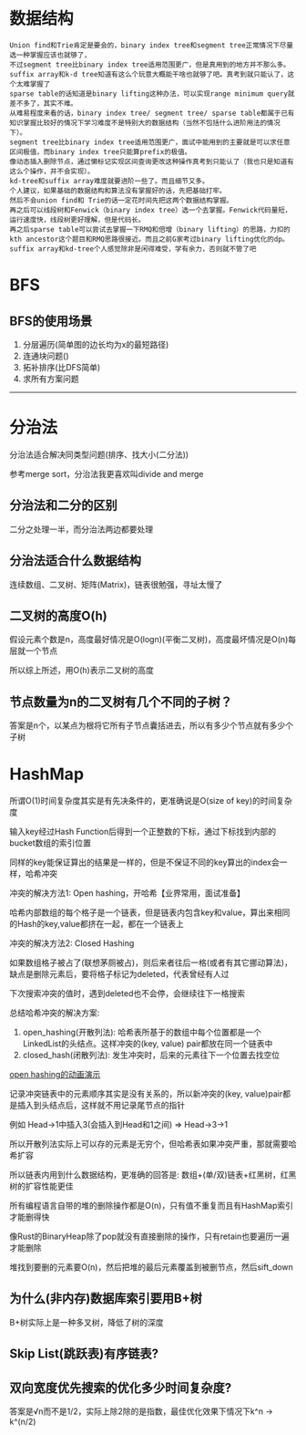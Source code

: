 # 数据结构

```
Union find和Trie肯定是要会的，binary index tree和segment tree正常情况下尽量选一种掌握应该也就够了，
不过segment tree比binary index tree适用范围更广，但是真用到的地方并不那么多。
suffix array和k-d tree知道有这么个玩意大概能干啥也就够了吧。真考到就只能认了，这个太难掌握了
sparse table的话知道是binary lifting这种办法，可以实现range minimum query就差不多了，其实不难。
从难易程度来看的话，binary index tree/ segment tree/ sparse table都属于已有知识掌握比较好的情况下学习难度不是特别大的数据结构（当然不包括什么进阶用法的情况下）。
segment tree比binary index tree适用范围更广，面试中能用到的主要就是可以求任意区间极值，而binary index tree只能算prefix的极值。
像动态插入删除节点，通过懒标记实现区间查询更改这种操作真考到只能认了（我也只是知道有这么个操作，并不会实现）。
kd-tree和suffix array难度就要进阶一些了。而且细节又多。
个人建议，如果基础的数据结构和算法没有掌握好的话，先把基础打牢。
然后不会union find和 Trie的话一定花时间先把这两个数据结构掌握。
再之后可以线段树和Fenwick（binary index tree）选一个去掌握。Fenwick代码量短，运行速度快，线段树更好理解，但是代码长。
再之后sparse table可以尝试去掌握一下RMQ和倍增（binary lifting）的思路，力扣的kth ancestor这个题目和RMQ思路很接近。而且之前G家考过binary lifting优化的dp。
suffix array和kd-tree个人感觉除非是闲得难受，学有余力，否则就不管了吧
```

# BFS

## BFS的使用场景

1. 分层遍历(简单图的边长均为x的最短路径)
2. 连通块问题()
3. 拓补排序(比DFS简单)
4. 求所有方案问题

---

# 分治法

分治法适合解决同类型问题(排序、找大小(二分法))

参考merge sort，分治法我更喜欢叫divide and merge

## 分治法和二分的区别

二分之处理一半，而分治法两边都要处理

## 分治法适合什么数据结构

连续数组、二叉树、矩阵(Matrix)，链表很勉强，寻址太慢了

## 二叉树的高度O(h)

假设元素个数是n，高度最好情况是O(logn)(平衡二叉树)，高度最坏情况是O(n)每层就一个节点

所以综上所述，用O(h)表示二叉树的高度

## 节点数量为n的二叉树有几个不同的子树？

答案是n个，以某点为根将它所有子节点囊括进去，所以有多少个节点就有多少个子树

# HashMap

所谓O(1)时间复杂度其实是有先决条件的，更准确说是O(size of key)的时间复杂度

输入key经过Hash Function后得到一个正整数的下标，通过下标找到内部的bucket数组的索引位置

同样的key能保证算出的结果是一样的，但是不保证不同的key算出的index会一样，哈希冲突

冲突的解决方法1: Open hashing，开哈希【业界常用，面试准备】

哈希内部数组的每个格子是一个链表，但是链表内包含key和value，算出来相同的Hash的key,value都挤在一起，都在一个链表上

冲突的解决方法2: Closed Hashing

如果数组格子被占了(联想茅厕被占)，则后来者往后一格(或者有其它挪动算法)，缺点是删除元素后，要将格子标记为deleted，代表曾经有人过

下次搜索冲突的值时，遇到deleted也不会停，会继续往下一格搜索

总结哈希冲突的解决方案:

1. open_hashing(开散列法): 哈希表所基于的数组中每个位置都是一个LinkedList的头结点。这样冲突的(key, value) pair都放在同一个链表中
2. closed_hash(闭散列法): 发生冲突时，后来的元素往下一个位置去找空位

[open hashing的动画演示](https://cs.usfca.edu/~galles/visualization/OpenHash.html)

记录冲突链表中的元素顺序其实是没有关系的，所以新冲突的(key, value)pair都是插入到头结点后，这样就不用记录尾节点的指针

例如 Head->1中插入3(会插入到Head和1之间)  =>  Head->3->1

所以开散列法实际上可以存的元素是无穷个，但哈希表如果冲突严重，那就需要哈希扩容

所以链表内用到什么数据结构，更准确的回答是: 数组+(单/双)链表+红黑树，红黑树的扩容性能更佳

所有编程语言自带的堆的删除操作都是O(n)，只有值不重复而且有HashMap索引才能删得快

像Rust的BinaryHeap除了pop就没有直接删除的操作，只有retain也要遍历一遍才能删除

堆找到要删的元素要O(n)，然后把堆的最后元素覆盖到被删节点，然后sift_down

## 为什么(非内存)数据库索引要用B+树

B+树实际上是一种多叉树，降低了树的深度

## Skip List(跳跃表)有序链表?

## 双向宽度优先搜索的优化多少时间复杂度?

答案是√n而不是1/2，实际上除2除的是指数，最佳优化效果下情况下k^n -> k^(n/2)